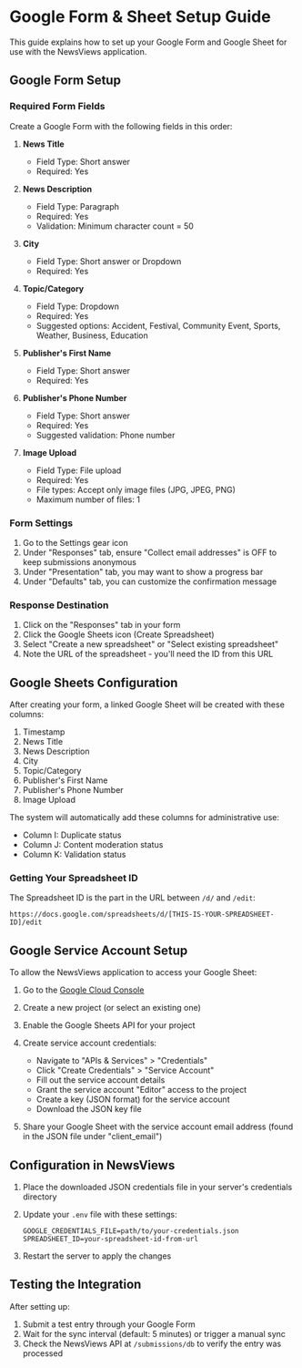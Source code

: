 # Google Form & Sheet Setup Guide

This guide explains how to set up your Google Form and Google Sheet for use with the NewsViews application.

## Google Form Setup

### Required Form Fields

Create a Google Form with the following fields in this order:

1. **News Title**
   - Field Type: Short answer
   - Required: Yes

2. **News Description**
   - Field Type: Paragraph
   - Required: Yes
   - Validation: Minimum character count = 50

3. **City**
   - Field Type: Short answer or Dropdown
   - Required: Yes

4. **Topic/Category**
   - Field Type: Dropdown
   - Required: Yes
   - Suggested options: Accident, Festival, Community Event, Sports, Weather, Business, Education

5. **Publisher's First Name**
   - Field Type: Short answer
   - Required: Yes

6. **Publisher's Phone Number**
   - Field Type: Short answer
   - Required: Yes
   - Suggested validation: Phone number

7. **Image Upload**
   - Field Type: File upload
   - Required: Yes
   - File types: Accept only image files (JPG, JPEG, PNG)
   - Maximum number of files: 1

### Form Settings

1. Go to the Settings gear icon
2. Under "Responses" tab, ensure "Collect email addresses" is OFF to keep submissions anonymous
3. Under "Presentation" tab, you may want to show a progress bar
4. Under "Defaults" tab, you can customize the confirmation message

### Response Destination

1. Click on the "Responses" tab in your form
2. Click the Google Sheets icon (Create Spreadsheet)
3. Select "Create a new spreadsheet" or "Select existing spreadsheet"
4. Note the URL of the spreadsheet - you'll need the ID from this URL

## Google Sheets Configuration

After creating your form, a linked Google Sheet will be created with these columns:

1. Timestamp
2. News Title
3. News Description
4. City
5. Topic/Category
6. Publisher's First Name
7. Publisher's Phone Number
8. Image Upload

The system will automatically add these columns for administrative use:

- Column I: Duplicate status
- Column J: Content moderation status
- Column K: Validation status

### Getting Your Spreadsheet ID

The Spreadsheet ID is the part in the URL between `/d/` and `/edit`:
```
https://docs.google.com/spreadsheets/d/[THIS-IS-YOUR-SPREADSHEET-ID]/edit
```

## Google Service Account Setup

To allow the NewsViews application to access your Google Sheet:

1. Go to the [Google Cloud Console](https://console.cloud.google.com/)
2. Create a new project (or select an existing one)
3. Enable the Google Sheets API for your project
4. Create service account credentials:
   - Navigate to "APIs & Services" > "Credentials"
   - Click "Create Credentials" > "Service Account"
   - Fill out the service account details
   - Grant the service account "Editor" access to the project
   - Create a key (JSON format) for the service account
   - Download the JSON key file

5. Share your Google Sheet with the service account email address (found in the JSON file under "client_email")

## Configuration in NewsViews

1. Place the downloaded JSON credentials file in your server's credentials directory
2. Update your `.env` file with these settings:
   ```
   GOOGLE_CREDENTIALS_FILE=path/to/your-credentials.json
   SPREADSHEET_ID=your-spreadsheet-id-from-url
   ```

3. Restart the server to apply the changes

## Testing the Integration

After setting up:

1. Submit a test entry through your Google Form
2. Wait for the sync interval (default: 5 minutes) or trigger a manual sync
3. Check the NewsViews API at `/submissions/db` to verify the entry was processed
